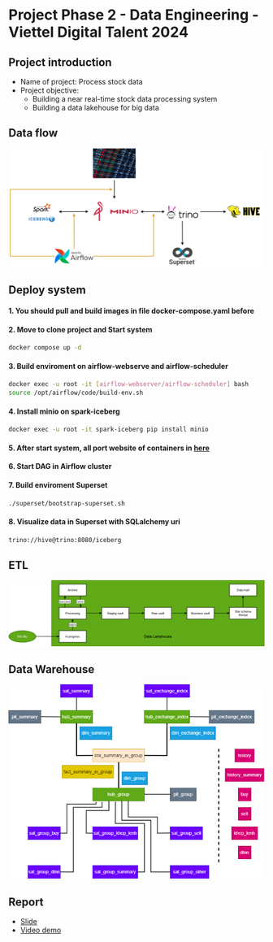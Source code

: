 # Project Phase 2 - Data Engineering - Viettel Digital Talent 2024

## Project introduction
<ul>
  <li>Name of project: Process stock data</li>
  <li>Project objective:
    <ul>
      <li>Building a near real-time stock data processing system</li>
      <li>Building a data lakehouse for big data</li>
    </ul>
  </li>
</ul>

## Data flow
  <img src="https://github.com/Tran-Ngoc-Bao/Process_Stock_Data/blob/master/pictures/system.png">

## Deploy system
#### 1. You should pull and build images in file docker-compose.yaml before

#### 2. Move to clone project and Start system
  
```sh
docker compose up -d
```

#### 3. Build enviroment on airflow-webserve and airflow-scheduler

```sh
docker exec -u root -it [airflow-webserver/airflow-scheduler] bash 
source /opt/airflow/code/build-env.sh
```

#### 4. Install minio on spark-iceberg

```sh
docker exec -u root -it spark-iceberg pip install minio
```

#### 5. After start system, all port website of containers in <a href="https://github.com/Tran-Ngoc-Bao/Process_Stock_Data/blob/master/port.txt">here</a>

#### 6. Start DAG in Airflow cluster

#### 7. Build enviroment Superset
```sh
./superset/bootstrap-superset.sh
```
  
#### 8. Visualize data in Superset with SQLalchemy uri
```sh
trino://hive@trino:8080/iceberg
```

## ETL
  <img src="https://github.com/Tran-Ngoc-Bao/Process_Stock_Data/blob/master/pictures/etl.png">

## Data Warehouse
  <img src="https://github.com/Tran-Ngoc-Bao/Process_Stock_Data/blob/master/pictures/datawarehouse.png">

## Report
<ul>
  <li><a href="https://github.com/Tran-Ngoc-Bao/Process_Stock_Data/blob/master/pictures/slide.pptx">Slide</a></li>
  <li><a href="https://github.com/Tran-Ngoc-Bao/Process_Stock_Data/blob/master/pictures/demo.mp4">Video demo</a></li>
</ul>
